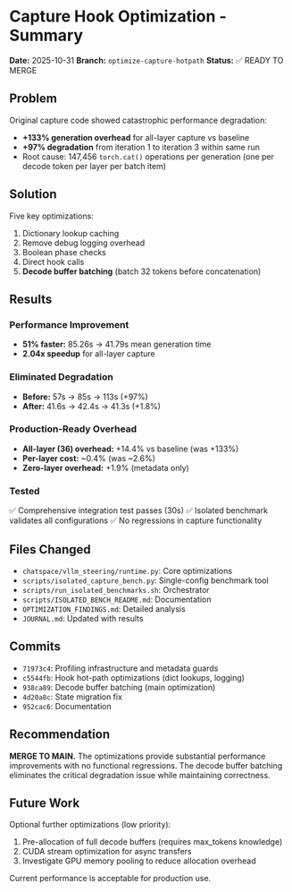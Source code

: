 # Capture Hook Optimization - Summary

**Date:** 2025-10-31
**Branch:** `optimize-capture-hotpath`
**Status:** ✅ READY TO MERGE

## Problem

Original capture code showed catastrophic performance degradation:
- **+133% generation overhead** for all-layer capture vs baseline
- **+97% degradation** from iteration 1 to iteration 3 within same run
- Root cause: 147,456 `torch.cat()` operations per generation (one per decode token per layer per batch item)

## Solution

Five key optimizations:
1. Dictionary lookup caching
2. Remove debug logging overhead
3. Boolean phase checks
4. Direct hook calls
5. **Decode buffer batching** (batch 32 tokens before concatenation)

## Results

### Performance Improvement
- **51% faster:** 85.26s → 41.79s mean generation time
- **2.04x speedup** for all-layer capture

### Eliminated Degradation
- **Before:** 57s → 85s → 113s (+97%)
- **After:** 41.6s → 42.4s → 41.3s (+1.8%)

### Production-Ready Overhead
- **All-layer (36) overhead:** +14.4% vs baseline (was +133%)
- **Per-layer cost:** ~0.4% (was ~2.6%)
- **Zero-layer overhead:** +1.9% (metadata only)

### Tested
✅ Comprehensive integration test passes (30s)
✅ Isolated benchmark validates all configurations
✅ No regressions in capture functionality

## Files Changed

- `chatspace/vllm_steering/runtime.py`: Core optimizations
- `scripts/isolated_capture_bench.py`: Single-config benchmark tool
- `scripts/run_isolated_benchmarks.sh`: Orchestrator
- `scripts/ISOLATED_BENCH_README.md`: Documentation
- `OPTIMIZATION_FINDINGS.md`: Detailed analysis
- `JOURNAL.md`: Updated with results

## Commits

- `71973c4`: Profiling infrastructure and metadata guards
- `c5544fb`: Hook hot-path optimizations (dict lookups, logging)
- `938ca89`: Decode buffer batching (main optimization)
- `4d20a8c`: State migration fix
- `952cac6`: Documentation

## Recommendation

**MERGE TO MAIN.** The optimizations provide substantial performance improvements with no functional regressions. The decode buffer batching eliminates the critical degradation issue while maintaining correctness.

## Future Work

Optional further optimizations (low priority):
1. Pre-allocation of full decode buffers (requires max_tokens knowledge)
2. CUDA stream optimization for async transfers
3. Investigate GPU memory pooling to reduce allocation overhead

Current performance is acceptable for production use.
